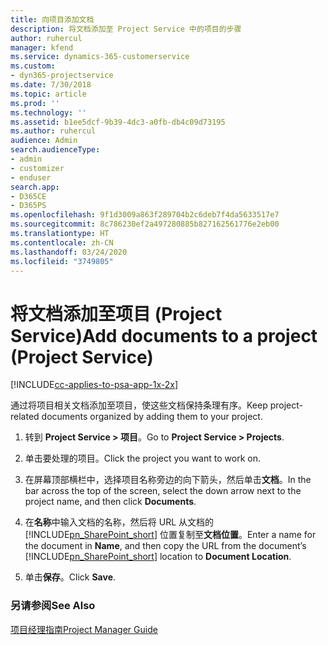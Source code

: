 ```yaml
---
title: 向项目添加文档
description: 将文档添加至 Project Service 中的项目的步骤
author: ruhercul
manager: kfend
ms.service: dynamics-365-customerservice
ms.custom:
- dyn365-projectservice
ms.date: 7/30/2018
ms.topic: article
ms.prod: ''
ms.technology: ''
ms.assetid: b1ee5dcf-9b39-4dc3-a0fb-db4c09d73195
ms.author: ruhercul
audience: Admin
search.audienceType:
- admin
- customizer
- enduser
search.app:
- D365CE
- D365PS
ms.openlocfilehash: 9f1d3009a863f289704b2c6deb7f4da5633517e7
ms.sourcegitcommit: 8c786230ef2a497280885b827162561776e2eb00
ms.translationtype: HT
ms.contentlocale: zh-CN
ms.lasthandoff: 03/24/2020
ms.locfileid: "3749805"
---
```

# <a name="add-documents-to-a-project-project-service"></a><span data-ttu-id="35747-103">将文档添加至项目 (Project Service)</span><span class="sxs-lookup"><span data-stu-id="35747-103">Add documents to a project (Project Service)</span></span>

[!INCLUDE[cc-applies-to-psa-app-1x-2x](../includes/cc-applies-to-psa-app-1x-2x.md)]

<span data-ttu-id="35747-104">通过将项目相关文档添加至项目，使这些文档保持条理有序。</span><span class="sxs-lookup"><span data-stu-id="35747-104">Keep project-related documents organized by adding them to your project.</span></span>  
  
1. <span data-ttu-id="35747-105">转到 **Project Service > 项目**。</span><span class="sxs-lookup"><span data-stu-id="35747-105">Go to **Project Service > Projects**.</span></span>  
  
2. <span data-ttu-id="35747-106">单击要处理的项目。</span><span class="sxs-lookup"><span data-stu-id="35747-106">Click the project you want to work on.</span></span>  
  
3. <span data-ttu-id="35747-107">在屏幕顶部横栏中，选择项目名称旁边的向下箭头，然后单击**文档**。</span><span class="sxs-lookup"><span data-stu-id="35747-107">In the bar across the top of the screen, select the down arrow next to the project name, and then click **Documents**.</span></span>  
  
4. <span data-ttu-id="35747-108">在**名称**中输入文档的名称，然后将 URL 从文档的 [!INCLUDE[pn_SharePoint_short](../includes/pn-sharepoint-short.md)] 位置复制至**文档位置**。</span><span class="sxs-lookup"><span data-stu-id="35747-108">Enter a name for the document in **Name**,  and then copy the URL from the document’s [!INCLUDE[pn_SharePoint_short](../includes/pn-sharepoint-short.md)] location to **Document Location**.</span></span>  
  
5. <span data-ttu-id="35747-109">单击**保存**。</span><span class="sxs-lookup"><span data-stu-id="35747-109">Click **Save**.</span></span>  
  
### <a name="see-also"></a><span data-ttu-id="35747-110">另请参阅</span><span class="sxs-lookup"><span data-stu-id="35747-110">See Also</span></span>  
 [<span data-ttu-id="35747-111">项目经理指南</span><span class="sxs-lookup"><span data-stu-id="35747-111">Project Manager Guide</span></span>](../project-service/project-manager-guide.md)

